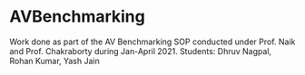 # AVBenchmarking

Work done as part of the AV Benchmarking SOP conducted under Prof. Naik and Prof. Chakraborty during Jan-April 2021. 
Students: Dhruv Nagpal, Rohan Kumar, Yash Jain
